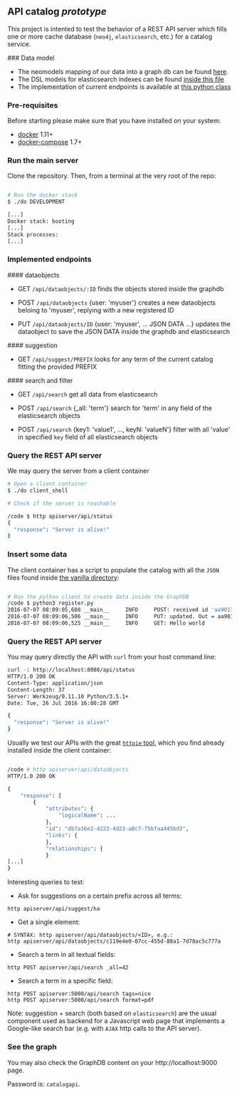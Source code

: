 
## API catalog *prototype*

This project is intented to test the behavior of a REST API server which fills one or more cache database (`neo4j`, `elasticsearch`, etc.) for a catalog service.


### Data model

* The neomodels mapping of our data into a graph db can be found [here](vanilla/models/neo4j.py).
* The DSL models for elasticsearch indexes can be found [inside this file](vanilla/models/elasticsearch.py)
* The implementation of current endpoints is available at [this python class](vanilla/apis/fedapp.py)


### Pre-requisites

Before starting please make sure that you have installed on your system:

* [docker](http://docs.docker.com/) 1.11+
* [docker-compose](https://docs.docker.com/compose/) 1.7+


### Run the main server

Clone the repository.
Then, from a terminal at the very root of the repo:

```bash

# Run the docker stack
$ ./do DEVELOPMENT

[...]
Docker stack: booting
[...]
Stack processes:
[...]
```

### Implemented endpoints

#### dataobjects

* GET `/api/dataobjects/:ID`
finds the objects stored inside the graphdb

* POST `/api/dataobjects` {user: 'myuser'}
creates a new dataobjects beloing to 'myuser', replying with a new registered ID

* PUT `/api/dataobjects/ID` {user: 'myuser', ... JSON DATA ...}
updates the dataobject to save the JSON DATA inside the graphdb and elasticsearch

#### suggestion

* GET `/api/suggest/PREFIX`
looks for any term of the current catalog fitting the provided PREFIX

#### search and filter

* GET `/api/search`
get all data from elasticsearch

* POST `/api/search` {_all: 'term'}
search for 'term' in any field of the elasticsearch objects

* POST `/api/search` {key1: 'value1', ..., keyN: 'valueN'}
filter with all 'value' in specified `key` field of all elasticsearch objects

### Query the REST API server

We may query the server from a client container

```bash
# Open a client container
$ ./do client_shell

# Check if the server is reachable

/code $ http apiserver/api/status
{
  "response": "Server is alive!"
}
```


### Insert some data

The client container has a script to populate the catalog
with all the `JSON` files found inside [the vanilla directory](vanilla/input):

```bash

# Run the python client to create data inside the GraphDB
/code $ python3 register.py
2016-07-07 08:09:05,608 __main__     INFO     POST: received id 'aa90135e-7242-4790-a389-1500b67074a9'
2016-07-07 08:09:06,506 __main__     INFO     PUT: updated. Out = aa90135e-7242-4790-a389-1500b67074a9
2016-07-07 08:09:06,525 __main__     INFO     GET: Hello world
```


### Query the REST API server

You may query directly the API with `curl` from your host command line:
```bash
curl -i http://localhost:8080/api/status
HTTP/1.0 200 OK
Content-Type: application/json
Content-Length: 37
Server: Werkzeug/0.11.10 Python/3.5.1+
Date: Tue, 26 Jul 2016 16:00:28 GMT

{
  "response": "Server is alive!"
}
```

Usually we test our APIs with the great [`httpie` tool](http://httpie.org),
which you find already installed inside the client container:
```bash

/code # http apiserver/api/dataobjects
HTTP/1.0 200 OK

{
    "response": [
        {
            "attributes": {
                "logicalName": ...
            },
            "id": "db7a16e2-4222-4d23-a8c7-75bfaa445bd3",
            "links": {
            },
            "relationships": {
            }
[...]
}

```

Interesting queries to test:

* Ask for suggestions on a certain prefix across all terms:
```
http apiserver/api/suggest/ha
```

* Get a single element:
```
# SYNTAX: http apiserver/api/dataobjects/<ID>, e.g.:
http apiserver/api/dataobjects/c119e4e0-07cc-455d-88a1-7d78ac5c777a
```

* Search a term in all textual fields:
```
http POST apiserver/api/search _all=42
```

* Search a term in a specific field:
```
http POST apiserver:5000/api/search tags=nice
http POST apiserver:5000/api/search format=pdf
```

Note: suggestion + search (both based on `elasticsearch`) are the usual component used as backend for a Javascript web page that implements a Google-like search bar (e.g. with `AJAX` http calls to the API server).

### See the graph

You may also check the GraphDB content on your http://localhost:9000 page.

Password is: `catalogapi`.
